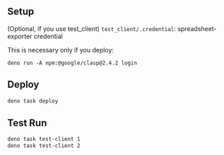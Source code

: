 ## Setup

(Optional, if you use test_client) `test_client/.credential`:
spreadsheet-exporter credential

This is necessary only if you deploy:

```
deno run -A npm:@google/clasp@2.4.2 login
```

## Deploy

```sh
deno task deploy
```

## Test Run

```sh
deno task test-client 1
deno task test-client 2
```
